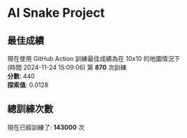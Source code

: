 
# AI Snake Project

## **最佳成績**
現在使用 GitHub Action 訓練最佳成績為在 10x10 的地圖情況下  
(時間 2024-11-24 15:09:06) 第 **870** 次訓練  
**分數**: 440  
**探索值**: 0.0128

## 總訓練次數
現在已經訓練了: **143000** 次
